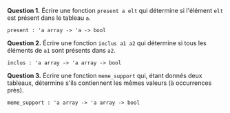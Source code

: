 **Question 1.**
Écrire une fonction `present a elt` qui détermine si l'élément `elt` est présent dans le tableau `a`.

`present : 'a array -> 'a -> bool`

**Question 2.**
Écrire une fonction `inclus a1 a2` qui détermine si tous les éléments de `a1` sont présents dans `a2`.

`inclus : 'a array -> 'a array -> bool`

**Question 3.**
Écrire une fonction `meme_support` qui, étant donnés deux tableaux, détermine s'ils contiennent les mêmes valeurs (à occurrences près).

`meme_support : 'a array -> 'a array -> bool`